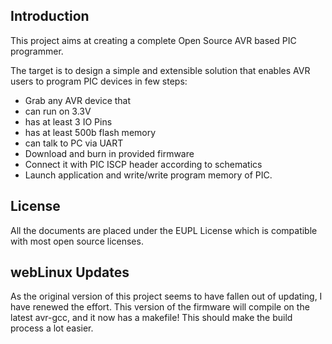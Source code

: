 Introduction
------------

This project aims at creating a complete Open Source AVR based PIC programmer.

The target is to design a simple and extensible solution that enables AVR users to program PIC devices in few steps:

  - Grab any AVR device that 
   - can run on 3.3V
   - has at least 3 IO Pins
   - has at least 500b flash memory
   - can talk to PC via UART 
  - Download and burn in provided firmware
  - Connect it with PIC ISCP header according to schematics
  - Launch application and write/write program memory of PIC.

License
-------
All the documents are placed under the EUPL License which is compatible with most  open source licenses.

webLinux Updates
----------------
As the original version of this project seems to have fallen out of updating, I have renewed the effort. This version of the firmware will compile on the latest avr-gcc, and it now has a makefile! This should make the build process a lot easier.
